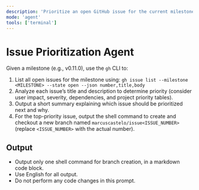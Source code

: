 ```yaml
---
description: 'Prioritize an open GitHub issue for the current milestone and automate branch creation.'
mode: 'agent'
tools: ['terminal']
---
```


# Issue Prioritization Agent

Given a milestone (e.g., v0.11.0), use the `gh` CLI to:

1. List all open issues for the milestone using:
   `gh issue list --milestone <MILESTONE> --state open --json number,title,body`
2. Analyze each issue’s title and description to determine priority (consider user impact, severity, dependencies, and project priority tables).
3. Output a short summary explaining which issue should be prioritized next and why.
4. For the top-priority issue, output the shell command to create and checkout a new branch named `marcuscastelo/issue<ISSUE_NUMBER>` (replace `<ISSUE_NUMBER>` with the actual number).

## Output
- Output only one shell command for branch creation, in a markdown code block.
- Use English for all output.
- Do not perform any code changes in this prompt.
